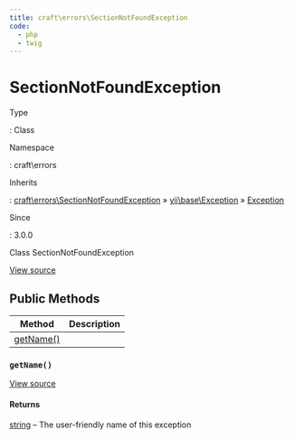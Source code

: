 ```yaml
---
title: craft\errors\SectionNotFoundException
code:
  - php
  - twig
---
```


# SectionNotFoundException

Type

:   Class

Namespace

:   craft\errors

Inherits

:   [craft\errors\SectionNotFoundException](craft-errors-sectionnotfoundexception.md) &raquo;
[yii\base\Exception](https://www.yiiframework.com/doc/api/2.0/yii-base-exception) &raquo;
[Exception](http://php.net/class.exception)

Since

:   3.0.0



Class SectionNotFoundException





[View source](https://github.com/craftcms/cms/blob/master/src/errors/SectionNotFoundException.php)






## Public Methods

| Method                                                               | Description
| -------------------------------------------------------------------- | -----------
| [getName()](craft-errors-sectionnotfoundexception.md#method-getname) |

### `getName()`










[View source](https://github.com/craftcms/cms/blob/master/src/errors/SectionNotFoundException.php#L23-L26)



#### Returns

[string](http://php.net/language.types.string) – The user-friendly name of this exception










